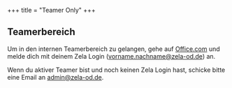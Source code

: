 +++
title = "Teamer Only"
+++

## Teamerbereich

Um in den internen Teamerbereich zu gelangen, gehe auf [Office.com](www.office.com) und melde dich mit deinem Zela Login (vorname.nachname@zela-od.de) an.

Wenn du aktiver Teamer bist und noch keinen Zela Login hast, schicke bitte eine Email an admin@zela-od.de.